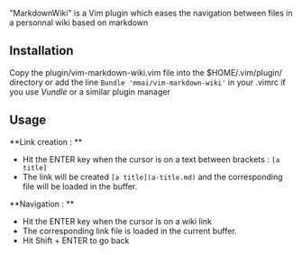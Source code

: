 "MarkdownWiki" is a Vim plugin which eases the navigation between files in a personnal wiki based on markdown 

 Installation
 ------------
 Copy the plugin/vim-markdown-wiki.vim file into the $HOME/.vim/plugin/ directory
 or add the line `Bundle 'mmai/vim-markdown-wiki'` in your .vimrc if you use *Vundle* or a similar plugin manager

 Usage
 -----

 **Link creation : **

 - Hit the ENTER key when the cursor is on a text between brackets : `[a title]`
 - The link will be created  `[a title](a-title.md)` and the corresponding file will be loaded in the buffer.

 **Navigation : **

 - Hit the ENTER key when the cursor is on a wiki link
 - The corresponding link file is loaded in the current buffer.
 - Hit Shift + ENTER to go back

